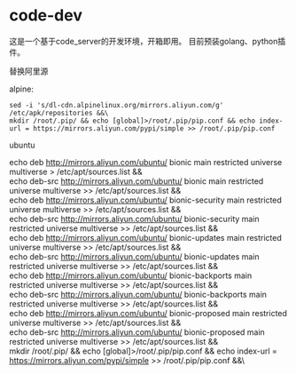 # code-dev
这是一个基于code_server的开发环境，开箱即用。
目前预装golang、python插件。

替换阿里源

alpine:

	sed -i 's/dl-cdn.alpinelinux.org/mirrors.aliyun.com/g' /etc/apk/repositories &&\
	mkdir /root/.pip/ && echo [global]>/root/.pip/pip.conf && echo index-url = https://mirrors.aliyun.com/pypi/simple >> /root/.pip/pip.conf


ubuntu

   echo deb http://mirrors.aliyun.com/ubuntu/ bionic main restricted universe multiverse  > /etc/apt/sources.list &&\
   echo deb-src http://mirrors.aliyun.com/ubuntu/ bionic main restricted universe multiverse  >> /etc/apt/sources.list &&\
   echo deb http://mirrors.aliyun.com/ubuntu/ bionic-security main restricted universe multiverse  >> /etc/apt/sources.list &&\
   echo deb-src http://mirrors.aliyun.com/ubuntu/ bionic-security main restricted universe multiverse  >> /etc/apt/sources.list &&\
   echo deb http://mirrors.aliyun.com/ubuntu/ bionic-updates main restricted universe multiverse  >> /etc/apt/sources.list &&\
   echo deb-src http://mirrors.aliyun.com/ubuntu/ bionic-updates main restricted universe multiverse  >> /etc/apt/sources.list &&\
   echo deb http://mirrors.aliyun.com/ubuntu/ bionic-backports main restricted universe multiverse  >> /etc/apt/sources.list &&\
   echo deb-src http://mirrors.aliyun.com/ubuntu/ bionic-backports main restricted universe multiverse  >> /etc/apt/sources.list &&\
   echo deb http://mirrors.aliyun.com/ubuntu/ bionic-proposed main restricted universe multiverse  >> /etc/apt/sources.list &&\
   echo deb-src http://mirrors.aliyun.com/ubuntu/ bionic-proposed main restricted universe multiverse  >> /etc/apt/sources.list &&\
   mkdir /root/.pip/ && echo [global]>/root/.pip/pip.conf && echo index-url = https://mirrors.aliyun.com/pypi/simple >> /root/.pip/pip.conf &&\
